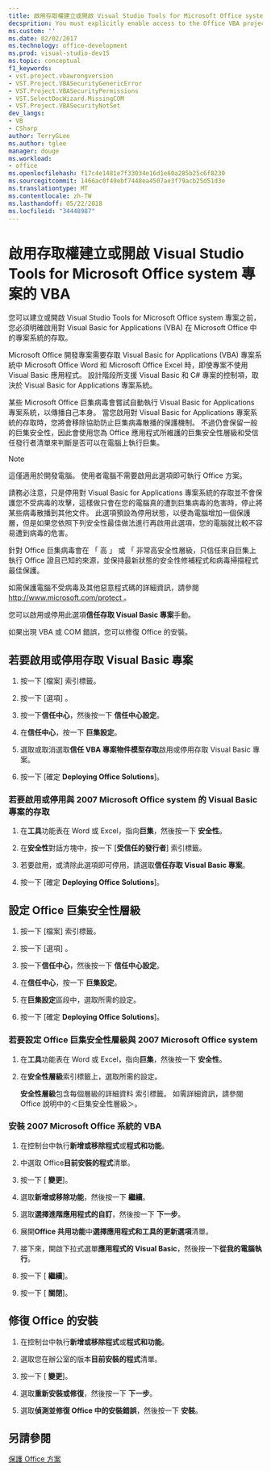 ```yaml
---
title: 啟用存取權建立或開啟 Visual Studio Tools for Microsoft Office system 專案的 VBA
decsprition: You must explicitly enable access to the Office VBA project system before you can create or open a Visual Studio Tools for Office system project
ms.custom: ''
ms.date: 02/02/2017
ms.technology: office-development
ms.prod: visual-studio-dev15
ms.topic: conceptual
f1_keywords:
- vst.project.vbawrongversion
- VST.Project.VBASecurityGenericError
- VST.Project.VBASecurityPermissions
- VST.SelectDocWizard.MissingCOM
- VST.Project.VBASecurityNotSet
dev_langs:
- VB
- CSharp
author: TerryGLee
ms.author: tglee
manager: douge
ms.workload:
- office
ms.openlocfilehash: f17c4e1481e7f33034e16d1e60a285b25c6f8230
ms.sourcegitcommit: 1466ac0f49ebf7448ea4507ae3f79acb25d51d3e
ms.translationtype: MT
ms.contentlocale: zh-TW
ms.lasthandoff: 05/22/2018
ms.locfileid: "34448987"
---
```

# <a name="enable-access-to-vba-to-create-or-open-a-visual-studio-tools-for-the-microsoft-office-system-project"></a>啟用存取權建立或開啟 Visual Studio Tools for Microsoft Office system 專案的 VBA

您可以建立或開啟 Visual Studio Tools for Microsoft Office system 專案之前，您必須明確啟用對 Visual Basic for Applications (VBA) 在 Microsoft Office 中的專案系統的存取。

 Microsoft Office 開發專案需要存取 Visual Basic for Applications (VBA) 專案系統中 Microsoft Office Word 和 Microsoft Office Excel 時，即使專案不使用 Visual Basic 應用程式。 設計階段所支援 Visual Basic 和 C# 專案的控制項，取決於 Visual Basic for Applications 專案系統。

 某些 Microsoft Office 巨集病毒會嘗試自動執行 Visual Basic for Applications 專案系統，以傳播自己本身。 當您啟用對 Visual Basic for Applications 專案系統的存取時，您將會移除協助防止巨集病毒散播的保護機制。 不過仍會保留一般的巨集安全性，因此會使用您為 Office 應用程式所維護的巨集安全性層級和受信任發行者清單來判斷是否可以在電腦上執行巨集。

> [!NOTE]
> 這僅適用於開發電腦。 使用者電腦不需要啟用此選項即可執行 Office 方案。

 請務必注意，只是停用對 Visual Basic for Applications 專案系統的存取並不會保護您不受病毒的攻擊，這樣做只會在您的電腦真的遭到巨集病毒的危害時，停止將某些病毒散播到其他文件。 此選項預設為停用狀態，以便為電腦增加一個保護層，但是如果您依照下列安全性最佳做法進行再啟用此選項，您的電腦就比較不容易遭到病毒的危害。

 針對 Office 巨集病毒會在 「 高 」 或 「 非常高安全性層級，只信任來自巨集上執行 Office 證且已知的來源，並保持最新狀態的安全性修補程式和病毒掃描程式最佳保護。

 如需保護電腦不受病毒及其他惡意程式碼的詳細資訊，請參閱[ http://www.microsoft.com/protect ](http://www.microsoft.com/protect)。

 您可以啟用或停用此選項**信任存取 Visual Basic 專案**手動。

 如果出現 VBA 或 COM 錯誤，您可以修復 Office 的安裝。

## <a name="to-enable-or-disable-access-to-visual-basic-projects"></a>若要啟用或停用存取 Visual Basic 專案

1. 按一下 [檔案]  索引標籤。

2. 按一下 [選項] 。

3. 按一下**信任中心**，然後按一下 **信任中心設定**。

4. 在**信任中心**，按一下 **巨集設定**。

5. 選取或取消選取**信任 VBA 專案物件模型存取**啟用或停用存取 Visual Basic 專案。

6. 按一下 [確定 **Deploying Office Solutions**]。

### <a name="to-enable-or-disable-access-to-visual-basic-projects-with-the-2007-microsoft-office-system"></a>若要啟用或停用與 2007 Microsoft Office system 的 Visual Basic 專案的存取

1. 在**工具**功能表在 Word 或 Excel，指向**巨集**，然後按一下 **安全性**。

2. 在**安全性**對話方塊中，按一下 [**受信任的發行者**] 索引標籤。

3. 若要啟用，或清除此選項即可停用，請選取**信任存取 Visual Basic 專案**。

4. 按一下 [確定 **Deploying Office Solutions**]。

## <a name="to-set-your-office-macro-security-level"></a>設定 Office 巨集安全性層級

1. 按一下 [檔案]  索引標籤。

2. 按一下 [選項] 。

3. 按一下**信任中心**，然後按一下 **信任中心設定**。

4. 在**信任中心**，按一下 **巨集設定**。

5. 在**巨集設定**區段中，選取所需的設定。

6. 按一下 [確定 **Deploying Office Solutions**]。

### <a name="to-set-your-office-macro-security-level-with-the-2007-microsoft-office-system"></a>若要設定 Office 巨集安全性層級與 2007 Microsoft Office system

1. 在**工具**功能表在 Word 或 Excel，指向**巨集**，然後按一下 **安全性**。

2. 在**安全性層級**索引標籤上，選取所需的設定。

    **安全性層級**包含每個層級的詳細資料 索引標籤。 如需詳細資訊，請參閱 Office 說明中的＜巨集安全性層級＞。

### <a name="to-install-vba-with-the-2007-microsoft-office-system"></a>安裝 2007 Microsoft Office 系統的 VBA

1. 在控制台中執行**新增或移除程式**或**程式和功能**。

2. 中選取 Office**目前安裝的程式**清單。

3. 按一下 [ **變更**]。

4. 選取**新增或移除功能**，然後按一下 **繼續**。

5. 選取**選擇進階應用程式的自訂**，然後按一下 **下一步**。

6. 展開**Office 共用功能**中**選擇應用程式和工具的更新選項**清單。

7. 接下來，開啟下拉式選單**應用程式的 Visual Basic**，然後按一下**從我的電腦執行**。

8. 按一下 [ **繼續**]。

9. 按一下 [ **關閉**]。

## <a name="to-repair-your-installation-of-office"></a>修復 Office 的安裝

1. 在控制台中執行**新增或移除程式**或**程式和功能**。

2. 選取您在辦公室的版本**目前安裝的程式**清單。

3. 按一下 [ **變更**]。

4. 選取**重新安裝或修復**，然後按一下 **下一步**。

5. 選取**偵測並修復 Office 中的安裝錯誤**，然後按一下 **安裝**。

## <a name="see-also"></a>另請參閱

 [保護 Office 方案](../vsto/securing-office-solutions.md)